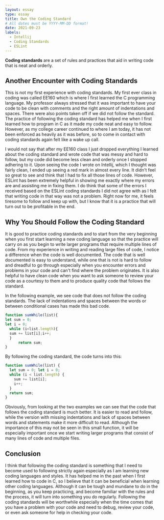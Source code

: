 ```yaml
---
layout: essay
type: essay
title: Own the Coding Standard
# All dates must be YYYY-MM-DD format!
date: 2021-09-23
labels:
  - Intellij
  - Coding Standards
  - ESLint
---
```


**Coding standards** are a set of rules and practices that aid in writing code that is neat and orderly.

## Another Encounter with Coding Standards

This is not my first experience with coding standards. My first ever class in coding was called EE160 which is where I first learned the C programming language. My professor always stressed that it was important to have your code to be clean with comments and the right amount of indentations and spaces. There were also points taken off if we did not follow the standard. The practice of following the coding standard has helped me when I first learned how to program in C as it made my code neat and easy to follow. However, as my college career continued to where I am today, it has not been enforced as heavily as it was before, so to come in contact with coding standards again felt like a wake up call. 

I would not say that after my EE160 class I just dropped everything I learned about the coding standard and wrote code that was messy and hard to follow, but my code did become less clean and orderly once I stopped adhering to it. Upon seeing the code I wrote on Intellij, which I thought was fairly clean, I ended up seeing a red mark in almost every line. It didn't feel so great to see and think that I had to fix all those lines of code. However, ESLint has been extremely helpful in showing me exactly where my errors are and assisting me in fixing them. I do think that some of the errors I received based on the ESLint coding standards I did not agree with as I felt that writing code in that way was not a problem. Right now for me, it feels tiresome to follow and keep up with, but I know that it is a practice that will turn out to be profitable in the end.

## Why You Should Follow the Coding Standard

It is good to practice coding standards and to start from the very beginning when you first start learning a new coding language so that the practice will carry on as you begin to write larger programs that require multiple lines of code. From my experience in writing and reading large files of code, I notice a difference when the code is well documented. The code that is well documented is easy to understand, while one that is not is hard to follow and dreadful to go through especially when you encounter errors and problems in your code and can't find where the problem originates. It is also helpful to have clean code when you want to ask someone to review your code as a courtesy to them and to produce quality code that follows the standard.

In the following example, we see code that does not follow the coding standards. The lack of indentations and spaces between the words or between conditional cases has made this bad code.

```js
function sumWhile(list){
let sum = 0;
let i = 0;
  while (i<list.length){
  sum += list[i];i++;
  }
      return sum;
}
```
By following the coding standard, the code turns into this:
```js
function sumWhile(list) {
  let sum = 0; let i = 0;
  while (i < list.length) {
    sum += list[i];
    i++;
  }
  return sum;
}
```
Obviously, from looking at the two examples we can see that the code that follows the coding standard is much better. It is easier to read and follow, while the version with missing indentations and lack of spaces between words and statements make it more difficult to read. Although the importance of this may not be seen in this small function, it will be especially important once we start writing larger programs that consist of many lines of code and multiple files.

## Conclusion

I think that following the coding standard is something that I need to become used to following strictly again especially as I am learning new coding languages and styles. It has helped me in the past when I first learned how to code in C, so I believe that it can be beneficial when learning other coding languages. Although it can be tough and mundane to do in the beginning, as you keep practicing, and become familiar with the rules and the process, it will turn into something you do regularly. Following the coding standards will be worthwhile especially when the time comes that you have a problem with your code and need to debug, review your code, or even ask someone for help in checking your code.
